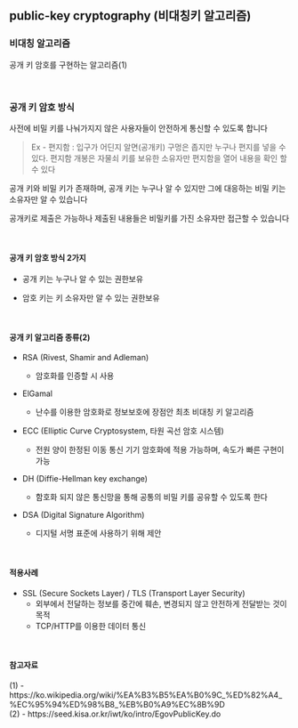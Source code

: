 ## public-key cryptography (비대칭키  알고리즘) ##


<h3>비대칭 알고리즘</h3>

공개 키 암호를 구현하는 알고리즘(1)

<br>
<h3>공개 키 암호 방식</h3>

사전에 비밀 키를 나눠가지지 않은 사용자들이 안전하게 통신할 수 있도록 합니다

> Ex - 편지함 : 입구가 어딘지 알면(공개키) 구멍은 좁지만 누구나 편지를 넣을 수 있다. 편지함 개봉은 자물쇠 키를 보유한 소유자만 편지함을 열어 내용을 확인 할 수 있다

공개 키와 비밀 키가 존재하며, 공개 키는 누구나 알 수 있지만 그에 대응하는 비밀 키는 소유자만 알 수 있습니다<br>

공개키로 제출은 가능하나 제출된 내용들은 비밀키를 가진 소유자만 접근할 수 있습니다

<br>
<h4>공개 키 암호 방식 2가지</h4>

- 공개 키는 누구나 알 수 있는 권한보유

- 암호 키는 키 소유자만 알 수 있는 권한보유

<br>
<h4>공개 키 알고리즘 종류(2)</h4>

- RSA (Rivest, Shamir and Adleman)
	- 암호화를 인증할 시 사용

- ElGamal
	- 난수를 이용한 암호화로 정보보호에 장점안 최초 비대칭 키 알고리즘

- ECC (Elliptic Curve Cryptosystem, 타원 곡선 암호 시스템)
	- 전원 양이 한정된 이동 통신 기기 암호화에 적용 가능하며, 속도가 빠른 구현이 가능

- DH (Diffie-Hellman key exchange)
	- 함호화 되지 않은 통신망을 통해 공통의 비밀 키를 공유할 수 있도록 한다

- DSA (Digital Signature Algorithm)
	- 디지털 서명 표준에 사용하기 위해 제안

<br>
<h4>적용사례</h4>

- SSL (Secure Sockets Layer) / TLS (Transport Layer Security)
	- 외부에서 전달하는 정보를 중간에 훼손, 변경되지 않고 안전하게 전달받는 것이 목적
	- TCP/HTTP를 이용한 데이터 통신

<br>
<h4>참고자료</h4>
(1) - https://ko.wikipedia.org/wiki/%EA%B3%B5%EA%B0%9C_%ED%82%A4_%EC%95%94%ED%98%B8_%EB%B0%A9%EC%8B%9D <br>
(2) - https://seed.kisa.or.kr/iwt/ko/intro/EgovPublicKey.do <br>